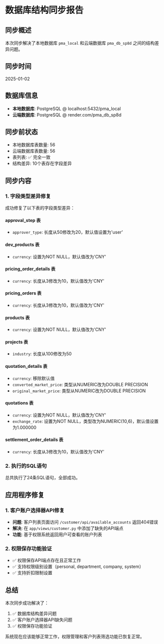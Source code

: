 # 数据库结构同步报告

## 同步概述
本次同步解决了本地数据库 `pma_local` 和云端数据库 `pma_db_sp8d` 之间的结构差异问题。

## 同步时间
2025-01-02

## 数据库信息
- **本地数据库**: PostgreSQL @ localhost:5432/pma_local
- **云端数据库**: PostgreSQL @ render.com/pma_db_sp8d

## 同步前状态
- 本地数据库表数量: 56
- 云端数据库表数量: 56
- 表列表: ✅ 完全一致
- 结构差异: 10个表存在字段差异

## 同步内容

### 1. 字段类型差异修复
成功修复了以下表的字段类型差异：

#### approval_step 表
- `approver_type`: 长度从50修改为20，默认值设置为'user'

#### dev_products 表
- `currency`: 设置为NOT NULL，默认值改为'CNY'

#### pricing_order_details 表
- `currency`: 长度从3修改为10，默认值改为'CNY'

#### pricing_orders 表
- `currency`: 长度从3修改为10，默认值改为'CNY'

#### products 表
- `currency`: 设置为NOT NULL，默认值改为'CNY'

#### projects 表
- `industry`: 长度从100修改为50

#### quotation_details 表
- `currency`: 移除默认值
- `converted_market_price`: 类型从NUMERIC改为DOUBLE PRECISION
- `original_market_price`: 类型从NUMERIC改为DOUBLE PRECISION

#### quotations 表
- `currency`: 设置为NOT NULL，默认值改为'CNY'
- `exchange_rate`: 设置为NOT NULL，类型改为NUMERIC(10,6)，默认值设置为1.000000

#### settlement_order_details 表
- `currency`: 长度从3修改为10，默认值改为'CNY'

### 2. 执行的SQL语句
总共执行了24条SQL语句，全部成功。

## 应用程序修复

### 1. 客户账户选择器API修复
- **问题**: 客户列表页面访问 `/customer/api/available_accounts` 返回404错误
- **解决**: 在 `app/views/customer.py` 中添加了缺失的API端点
- **功能**: 基于权限系统返回用户可查看的账户列表

### 2. 权限保存功能验证
- ✅ 权限保存API端点存在且正常工作
- ✅ 支持权限级别设置（personal, department, company, system）
- ✅ 支持折扣限制设置

## 总结
本次同步成功解决了：
1. ✅ 数据库结构差异问题
2. ✅ 客户账户选择器API缺失问题
3. ✅ 权限保存功能验证

系统现在应该能够正常工作，权限管理和客户列表筛选功能已恢复正常。
